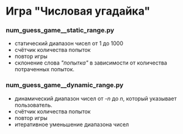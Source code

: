 # Игра "Числовая угадайка"
### **num_guess_game__static_range.py**
  - статический диапазон чисел от 1 до 1000
  - счётчик количества попыток
  - повтор игры
  - склонение слова _"попытка"_ в зависимости от количества потраченных попыток.

### **num_guess_game__dynamic_range.py**
  - динамический диапазон чисел от _-n_ до _n_, который указывает пользователь.
  - счётчик количества попыток
  - повтор игры
  - итеративное уменьшение диапазона чисел
